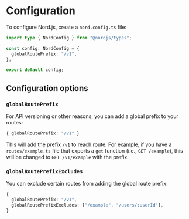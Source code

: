 # Configuration

To configure Nord.js, create a `nord.config.ts` file:

```ts
import type { NordConfig } from "@nordjs/types";

const config: NordConfig = {
  globalRoutePrefix: "/v1",
};

export default config;
```

## Configuration options

### `globalRoutePrefix`

For API versioning or other reasons, you can add a global prefix to your routes:

```ts
{ globalRoutePrefix: "/v1" }
```

This will add the prefix `/v1` to reach route. For example, if you have a `routes/example.ts` file that exports a `get` function (i.e., `GET /example`), this will be changed to `GET /v1/example` with the prefix.

### `globalRoutePrefixExcludes`

You can exclude certain routes from adding the global route prefix:

```ts
{
  globalRoutePrefix: "/v1",
  globalRoutePrefixExcludes: ["/example", "/users/:userId"],
}
```

